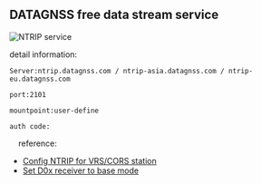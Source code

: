 ## DATAGNSS free data stream service

![](../images/free-ntrip-service.png "NTRIP service")

detail information:

    Server:ntrip.datagnss.com / ntrip-asia.datagnss.com / ntrip-eu.datagnss.com

    port:2101

    mountpoint:user-define

    auth code: 


&nbsp;
&nbsp;
reference:

  - [Config NTRIP for VRS/CORS station](../d303.md#21-corsvrsbase-station-setting)
  - [Set D0x receiver to base mode](../d303.md#32-d30x-rtk-rover-working-with-d30x-rtk-base-station)
  
